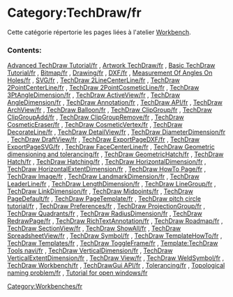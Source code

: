 # Category:TechDraw/fr
Cette catégorie répertorie les pages liées à l\'atelier [Workbench](TechDraw_Workbench/fr.md).

### Contents:

[Advanced TechDraw Tutorial/fr](Advanced_TechDraw_Tutorial/fr.md) , [Artwork TechDraw/fr](Artwork_TechDraw/fr.md) , [Basic TechDraw Tutorial/fr](Basic_TechDraw_Tutorial/fr.md) , [Bitmap/fr](Bitmap/fr.md) , [Drawing/fr](Drawing/fr.md) , [DXF/fr](DXF/fr.md) , [Measurement Of Angles On Holes/fr](Measurement_Of_Angles_On_Holes/fr.md) , [SVG/fr](SVG/fr.md) , [TechDraw 2LineCenterLine/fr](TechDraw_2LineCenterLine/fr.md) , [TechDraw 2PointCenterLine/fr](TechDraw_2PointCenterLine/fr.md) , [TechDraw 2PointCosmeticLine/fr](TechDraw_2PointCosmeticLine/fr.md) , [TechDraw 3PtAngleDimension/fr](TechDraw_3PtAngleDimension/fr.md) , [TechDraw ActiveView/fr](TechDraw_ActiveView/fr.md) , [TechDraw AngleDimension/fr](TechDraw_AngleDimension/fr.md) , [TechDraw Annotation/fr](TechDraw_Annotation/fr.md) , [TechDraw API/fr](TechDraw_API/fr.md) , [TechDraw ArchView/fr](TechDraw_ArchView/fr.md) , [TechDraw Balloon/fr](TechDraw_Balloon/fr.md) , [TechDraw ClipGroup/fr](TechDraw_ClipGroup/fr.md) , [TechDraw ClipGroupAdd/fr](TechDraw_ClipGroupAdd/fr.md) , [TechDraw ClipGroupRemove/fr](TechDraw_ClipGroupRemove/fr.md) , [TechDraw CosmeticEraser/fr](TechDraw_CosmeticEraser/fr.md) , [TechDraw CosmeticVertex/fr](TechDraw_CosmeticVertex/fr.md) , [TechDraw DecorateLine/fr](TechDraw_DecorateLine/fr.md) , [TechDraw DetailView/fr](TechDraw_DetailView/fr.md) , [TechDraw DiameterDimension/fr](TechDraw_DiameterDimension/fr.md) , [TechDraw DraftView/fr](TechDraw_DraftView/fr.md) , [TechDraw ExportPageDXF/fr](TechDraw_ExportPageDXF/fr.md) , [TechDraw ExportPageSVG/fr](TechDraw_ExportPageSVG/fr.md) , [TechDraw FaceCenterLine/fr](TechDraw_FaceCenterLine/fr.md) , [TechDraw Geometric dimensioning and tolerancing/fr](TechDraw_Geometric_dimensioning_and_tolerancing/fr.md) , [TechDraw GeometricHatch/fr](TechDraw_GeometricHatch/fr.md) , [TechDraw Hatch/fr](TechDraw_Hatch/fr.md) , [TechDraw Hatching/fr](TechDraw_Hatching/fr.md) , [TechDraw HorizontalDimension/fr](TechDraw_HorizontalDimension/fr.md) , [TechDraw HorizontalExtentDimension/fr](TechDraw_HorizontalExtentDimension/fr.md) , [TechDraw HowTo Page/fr](TechDraw_HowTo_Page/fr.md) , [TechDraw Image/fr](TechDraw_Image/fr.md) , [TechDraw LandmarkDimension/fr](TechDraw_LandmarkDimension/fr.md) , [TechDraw LeaderLine/fr](TechDraw_LeaderLine/fr.md) , [TechDraw LengthDimension/fr](TechDraw_LengthDimension/fr.md) , [TechDraw LineGroup/fr](TechDraw_LineGroup/fr.md) , [TechDraw LinkDimension/fr](TechDraw_LinkDimension/fr.md) , [TechDraw Midpoints/fr](TechDraw_Midpoints/fr.md) , [TechDraw PageDefault/fr](TechDraw_PageDefault/fr.md) , [TechDraw PageTemplate/fr](TechDraw_PageTemplate/fr.md) , [TechDraw pitch circle tutorial/fr](TechDraw_pitch_circle_tutorial/fr.md) , [TechDraw Preferences/fr](TechDraw_Preferences/fr.md) , [TechDraw ProjectionGroup/fr](TechDraw_ProjectionGroup/fr.md) , [TechDraw Quadrants/fr](TechDraw_Quadrants/fr.md) , [TechDraw RadiusDimension/fr](TechDraw_RadiusDimension/fr.md) , [TechDraw RedrawPage/fr](TechDraw_RedrawPage/fr.md) , [TechDraw RichTextAnnotation/fr](TechDraw_RichTextAnnotation/fr.md) , [TechDraw Roadmap/fr](TechDraw_Roadmap/fr.md) , [TechDraw SectionView/fr](TechDraw_SectionView/fr.md) , [TechDraw ShowAll/fr](TechDraw_ShowAll/fr.md) , [TechDraw SpreadsheetView/fr](TechDraw_SpreadsheetView/fr.md) , [TechDraw Symbol/fr](TechDraw_Symbol/fr.md) , [TechDraw TemplateHowTo/fr](TechDraw_TemplateHowTo/fr.md) , [TechDraw Templates/fr](TechDraw_Templates/fr.md) , [TechDraw ToggleFrame/fr](TechDraw_ToggleFrame/fr.md) , [Template:TechDraw Tools navi/fr](Template:TechDraw_Tools_navi/fr.md) , [TechDraw VerticalDimension/fr](TechDraw_VerticalDimension/fr.md) , [TechDraw VerticalExtentDimension/fr](TechDraw_VerticalExtentDimension/fr.md) , [TechDraw View/fr](TechDraw_View/fr.md) , [TechDraw WeldSymbol/fr](TechDraw_WeldSymbol/fr.md) , [TechDraw Workbench/fr](TechDraw_Workbench/fr.md) , [TechDrawGui API/fr](TechDrawGui_API/fr.md) , [Tolerancing/fr](Tolerancing/fr.md) , [Topological naming problem/fr](Topological_naming_problem/fr.md) , [Tutorial for open windows/fr](Tutorial_for_open_windows/fr.md)

[Category:Workbenches/fr](Category:Workbenches/fr.md)
